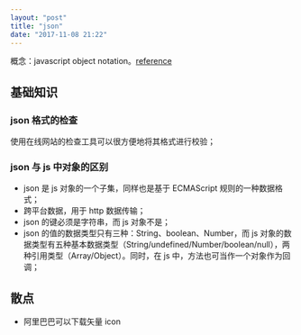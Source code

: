 ```yaml
---
layout: "post"
title: "json"
date: "2017-11-08 21:22"
---
```


概念：javascript object notation。[reference](https://www.json.org/json-en.html)

## 基础知识

### json 格式的检查

使用在线网站的检查工具可以很方便地将其格式进行校验；

### json 与 js 中对象的区别

- json 是 js 对象的一个子集，同样也是基于 ECMAScript 规则的一种数据格式；
- 跨平台数据，用于 http 数据传输；
- json 的键必须是字符串，而 js 对象不是；
- json 的值的数据类型只有三种：String、boolean、Number，而 js 对象的数据类型有五种基本数据类型（String/undefined/Number/boolean/null），两种引用类型（Array/Object）。同时，在 js 中，方法也可当作一个对象作为回调；

## 散点

- 阿里巴巴可以下载矢量 icon
